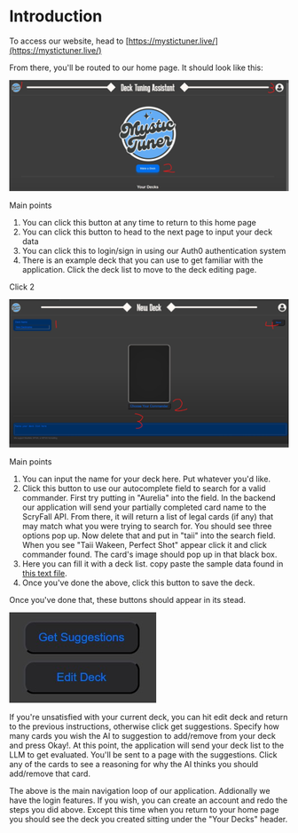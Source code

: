# Introduction

To access our website, head to [https://mystictuner.live/](https://mystictuner.live/)

From there, you'll be routed to our home page. It should look like this:

<img src = "./media/home.jpg">

Main points

1. You can click this button at any time to return to this home page
2. You can click this button to head to the next page to input your deck data
3. You can click this to login/sign in using our Auth0 authentication system
4. There is an example deck that you can use to get familiar with the application. Click the deck list to move to the deck editing page.

Click 2

<img src = "./media/make deck.jpg">

Main points

1. You can input the name for your deck here. Put whatever you'd like.
2. Click this button to use our autocomplete field to search for a valid commander. First try putting in "Aurelia" into the field. In the backend our application will send your partially completed card name to the ScryFall API. From there, it will return a list of legal cards (if any) that may match what you were trying to search for. You should see three options pop up. Now delete that and put in "taii" into the search field. When you see "Taii Wakeen, Perfect Shot" appear click it and click commander found. The card's image should pop up in that black box.
3. Here you can fill it with a deck list. copy paste the sample data found in [this text file](./media/decklist.txt).
4. Once you've done the above, click this button to save the deck.

Once you've done that, these buttons should appear in its stead.

<img src = "./media/new buttons.jpg">

If you're unsatisfied with your current deck, you can hit edit deck and return to the previous instructions, otherwise click get suggestions. Specify how many cards you wish the AI to suggestion to add/remove from your deck and press Okay!. At this point, the application will send your deck list to the LLM to get evaluated. You'll be sent to a page with the suggestions. Click any of the cards to see a reasoning for why the AI thinks you should add/remove that card.

The above is the main navigation loop of our application. Addionally we have the login features. If you wish, you can create an account and redo the steps you did above. Except this time when you return to your home page you should see the deck you created sitting under the "Your Decks" header.
